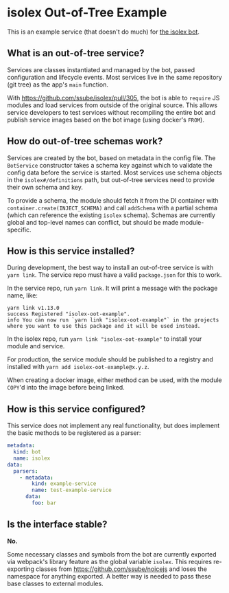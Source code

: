 # isolex Out-of-Tree Example

This is an example service (that doesn't do much) for [the isolex bot](https://github.com/ssube/isolex).

## What is an out-of-tree service?

Services are classes instantiated and managed by the bot, passed configuration and lifecycle events. Most services
live in the same repository (git tree) as the app's `main` function.

With https://github.com/ssube/isolex/pull/305, the bot is able to `require` JS modules and load services from outside
of the original source. This allows service developers to test services without recompiling the entire bot and publish
service images based on the bot image (using docker's `FROM`).

## How do out-of-tree schemas work?

Services are created by the bot, based on metadata in the config file. The `BotService` constructor takes a schema key
against which to validate the config data before the service is started. Most services use schema objects in the
`isolex#/definitions` path, but out-of-tree services need to provide their own schema and key.

To provide a schema, the module should fetch it from the DI container with `container.create(INJECT_SCHEMA)` and call
`addSchema` with a partial schema (which can reference the existing `isolex` schema). Schemas are currently global and
top-level names can conflict, but should be made module-specific.

## How is this service installed?

During development, the best way to install an out-of-tree service is with `yarn link`. The service repo must have
a valid `package.json` for this to work.

In the service repo, run `yarn link`. It will print a message with the package name, like:

```
yarn link v1.13.0
success Registered "isolex-oot-example".
info You can now run `yarn link "isolex-oot-example"` in the projects where you want to use this package and it will be used instead.
```

In the isolex repo, run `yarn link "isolex-oot-example"` to install your module and service.

For production, the service module should be published to a registry and installed with
`yarn add isolex-oot-example@x.y.z`.

When creating a docker image, either method can be used, with the module `COPY`'d into the image before being linked.

## How is this service configured?

This service does not implement any real functionality, but does implement the basic methods to be registered as a
parser:

```yml
metadata:
  kind: bot
  name: isolex
data:
  parsers:
    - metadata:
        kind: example-service
        name: test-example-service
      data:
        foo: bar
```

## Is the interface stable?

**No.**

Some necessary classes and symbols from the bot are currently exported via webpack's library feature as the global
variable `isolex`. This requires re-exporting classes from https://github.com/ssube/noicejs and loses the namespace
for anything exported. A better way is needed to pass these base classes to external modules.